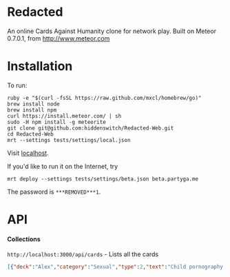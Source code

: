 Redacted
========

An online Cards Against Humanity clone for network play.
Built on Meteor 0.7.0.1, from http://www.meteor.com

Installation
============

To run:

    ruby -e "$(curl -fsSL https://raw.github.com/mxcl/homebrew/go)"
    brew install node
    brew install npm
    curl https://install.meteor.com/ | sh
    sudo -H npm install -g meteorite
    git clone git@github.com:hiddenswitch/Redacted-Web.git
    cd Redacted-Web
    mrt --settings tests/settings/local.json

Visit [localhost](http://localhost:3000).

If you'd like to run it on the Internet, try

    mrt deploy --settings tests/settings/beta.json beta.partyga.me

The password is `***REMOVED***1`.

API
===

#### Collections
`http://localhost:3000/api/cards` - Lists all the cards

```json
[{"deck":"Alex","category":"Sexual","type":2,"text":"Child pornography.","combo":false,"random":0.6748673671390861,"deckId":"HkcaBLQuuC5sYQQCZ","_id":"Q2XbNHZBTgd2TbKAG"},{"deck":"Alex","category":"Sexual","type":2,"text":"Consensual Beastiality.","combo":false,"random":0.8061031710822135,"deckId":"HkcaBLQuuC5sYQQCZ","_id":"rCB8W2vqax3njnWPM"},{"deck":"Alex","category":"Sexual","type":2,"text":"A fallatio filibuster.","combo":false,"random":0.14464191277511418,"deckId":"HkcaBLQuuC5sYQQCZ","_id":"urHkYEZbge9HLfRWZ"},{"deck":"Alex","category":"Sexual","type":2,"text":"A bunch of dicks.","combo":false,"random":0.056655434193089604,"deckId":"HkcaBLQuuC5sYQQCZ","_id":"oLiGTY8Xk6QdKrTC5"}
```
